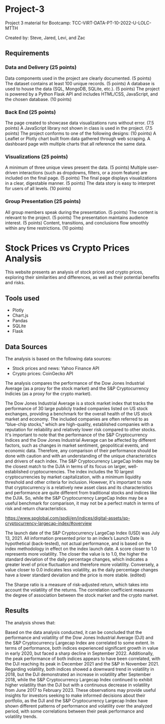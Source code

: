 # Project-3
Project 3 material for Bootcamp: TCC-VIRT-DATA-PT-10-2022-U-LOLC-MTTH

Created by: Steve, Jared, Levi, and Zac

## Requirements

### Data and Delivery (25 points)
Data components used in the project are clearly documented. (5 points)
The dataset contains at least 100 unique records. (5 points)
A database is used to house the data (SQL, MongoDB, SQLite, etc.). (5 points)
The project is powered by a Python Flask API and includes HTML/CSS, JavaScript, and the chosen database. (10 points)

### Back End (25 points)
The page created to showcase data visualizations runs without error. (7.5 points)
A JavaScript library not shown in class is used in the project. (7.5 points)
The project conforms to one of the following designs: (10 points)
A Leaflet or Plotly chart built from data gathered through web scraping.
A dashboard page with multiple charts that all reference the same data.

### Visualizations (25 points)
A minimum of three unique views present the data. (5 points)
Multiple user-driven interactions (such as dropdowns, filters, or a zoom feature) are included on the final page. (5 points)
The final page displays visualizations in a clear, digestable manner. (5 points)
The data story is easy to interpret for users of all levels. (10 points)

### Group Presentation (25 points)
All group members speak during the presentation. (5 points)
The content is relevant to the project. (5 points)
The presentation maintains audience interest. (5 points)
Content, transitions, and conclusions flow smoothly within any time restrictions. (10 points)

# Stock Prices vs Crypto Prices Analysis

This website presents an analysis of stock prices and crypto prices, exploring their similarities and differences, as well as their potential benefits and risks.

## Tools used
- Plotly
- Chart.js
- Pandas
- SQLite
- Flask

## Data Sources

The analysis is based on the following data sources:

- Stock prices and news: Yahoo Finance API
- Crypto prices: CoinGecko API

The analysis compares the performance of the Dow Jones Industrial Average (as a proxy for the stock market) and the S&P Cryptocurrency Indicies (as a proxy for the crypto market).

The Dow Jones Industrial Average is a stock market index that tracks the performance of 30 large publicly traded companies listed on US stock exchanges, providing a benchmark for the overall health of the US stock market and economy. The included companies are often referred to as "blue-chip stocks," which are high-quality, established companies with a reputation for reliability and relatively lower risk compared to other stocks. It's important to note that the performance of the S&P Cryptocurrency Indices and the Dow Jones Industrial Average can be affected by different factors, such as changes in market sentiment, geopolitical events, and economic data. Therefore, any comparison of their performance should be done with caution and with an understanding of the unique characteristics and drivers of each index. The S&P Cryptocurrency LargeCap Index may be the closest match to the DJIA in terms of its focus on larger, well-established cryptocurrencies. The index includes the 10 largest cryptocurrencies by market capitalization, with a minimum liquidity threshold and other criteria for inclusion. However, it's important to note that cryptocurrency is a relatively new asset class and its characteristics and performance are quite different from traditional stocks and indices like the DJIA. So, while the S&P Cryptocurrency LargeCap Index may be a useful benchmark for comparison, it may not be a perfect match in terms of risk and return characteristics.

https://www.spglobal.com/spdji/en/indices/digital-assets/sp-cryptocurrency-largecap-index/#overview

The launch date of the S&P Cryptocurrency LargeCap Index (USD) was July 13, 2021. All information presented prior to an index’s Launch Date is hypothetical (back-tested), not actual performance, and is based on the index methodology in effect on the index launch date. A score closer to 1.0 represents more volatility. The closer the value is to 1.0, the higher the standard deviation of the daily percentage changes, which indicates a greater level of price fluctuation and therefore more volatility. Conversely, a value closer to 0.0 indicates less volatility, as the daily percentage changes have a lower standard deviation and the price is more stable. (edited) 

The Sharpe ratio is a measure of risk-adjusted return, which takes into account the volatility of the returns. The correlation coefficient measures the degree of association between the stock market and the crypto market.

## Results

The analysis shows that:

Based on the data analysis conducted, it can be concluded that the performance and volatility of the Dow Jones Industrial Average (DJI) and the S&P Cryptocurrency Largecap Index are correlated to some extent. In terms of performance, both indices experienced significant growth in value in early 2020, but faced a sharp decline in September 2022. Additionally, the peak performance of both indices appears to have been correlated, with the DJI reaching its peak in December 2021 and the S&P in November 2021.
Regarding volatility, both indices showed a downward trend in volatility in 2018, but the DJI demonstrated an increase in volatility after September 2018, while the S&P Cryptocurrency Largecap Index continued to exhibit higher volatility than the DJI but with a continuous decrease in volatility from June 2017 to February 2023.
These observations may provide useful insights for investors seeking to make informed decisions about their portfolio, as the DJI and the S&P Cryptocurrency Largecap Index have shown different patterns of performance and volatility over the analyzed period, with some correlations between their peak performance and volatility trends.
